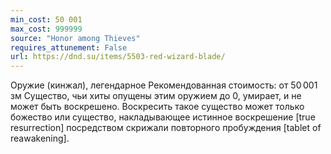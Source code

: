 ```yaml
---
min_cost: 50 001
max_cost: 999999
source: "Honor among Thieves"
requires_attunement: False
url: https://dnd.su/items/5503-red-wizard-blade/
---
```


Оружие (кинжал), легендарное
Рекомендованная стоимость: от 50 001 зм
Существо, чьи хиты опущены этим оружием до 0, умирает, и не может быть воскрешено. Воскресить такое существо может только божество или существо, накладывающее истинное воскрешение [true resurrection] посредством скрижали повторного пробуждения [tablet of reawakening].